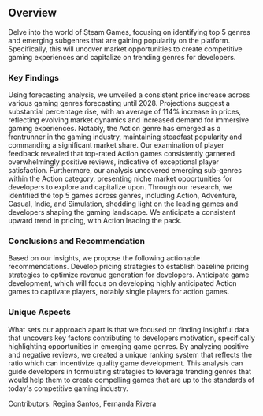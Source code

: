 <h2>Overview</h2>
Delve into the world of Steam Games, 
focusing on identifying top 5 genres and emerging subgenres that are gaining popularity on the platform. 
Specifically, this will uncover market opportunities to create competitive gaming experiences and capitalize on trending genres for developers. 

<h3>Key Findings</h3>
Using forecasting analysis, we unveiled a consistent price increase across various gaming genres forecasting until 2028. 
Projections suggest a substantial percentage rise, with an average of 114% increase in prices, reflecting evolving market dynamics and increased demand for immersive gaming experiences. 
Notably, the Action genre has emerged as a frontrunner in the gaming industry, maintaining steadfast popularity and commanding a significant market share. 
Our examination of player feedback revealed that top-rated Action games consistently garnered overwhelmingly positive reviews, indicative of exceptional player satisfaction. 
Furthermore, our analysis uncovered emerging sub-genres within the Action category, presenting niche market opportunities for developers to explore and capitalize upon. 
Through our research, we identified the top 5 games across genres, including Action, Adventure, Casual, Indie, and Simulation, shedding light on the leading games and developers shaping the gaming landscape.
We anticipate a consistent upward trend in pricing, with Action leading the pack.

<h3>Conclusions and Recommendation</h3>
Based on our insights, we propose the following actionable recommendations. 
Develop pricing strategies to establish baseline pricing strategies to optimize revenue generation for developers. 
Anticipate game development, which will focus on developing highly anticipated Action games to captivate players, 
notably single players for action games.

<h3>Unique Aspects</h3>
What sets our approach apart is that we focused on finding insightful data that uncovers key factors contributing to developers motivation, 
specifically highlighting opportunities in emerging game genres. 
By analyzing positive and negative reviews, we created a unique ranking system that reflects the ratio which can incentivize quality game development. 
This analysis can guide developers in formulating strategies to leverage trending genres that would help them to create compelling games that are up to the standards of today's competitive gaming industry.

Contributors: Regina Santos, Fernanda Rivera
